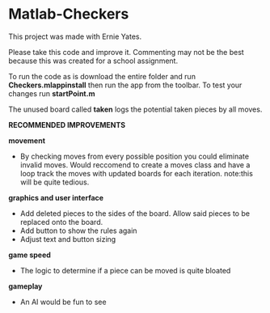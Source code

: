 # Matlab-Checkers
This project was made with Ernie Yates.

Please take this code and improve it. Commenting may not be the best because this was created for a school assignment.

To run the code as is download the entire folder and run **Checkers.mlappinstall** then run the app from the toolbar.
To test your changes run **startPoint.m**


The unused board called **taken** logs the potential taken pieces by all moves.


**RECOMMENDED IMPROVEMENTS**

  **movement**
  - By checking moves from every possible position you could eliminate invalid moves. Would reccomend to create a moves class and have a loop track the moves with updated boards for each iteration. note:this will be quite tedious.
    
  **graphics and user interface**
  - Add deleted pieces to the sides of the board. Allow said pieces to be replaced onto the board.
  - Add button to show the rules again
  - Adjust text and button sizing

  **game speed**
  - The logic to determine if a piece can be moved is quite bloated
    
  **gameplay**
  - An AI would be fun to see
